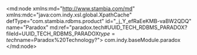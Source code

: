 <?xml version="1.0" encoding="UTF-8"?>
<md:node xmlns:md="http://www.stambia.com/md" xmlns:mdc="java:com.indy.xsl.global.XpathCache" defType="com.stambia.rdbms.product" id="_j_Y_efRaEeKMB-vaBW2QDQ" name="Paradox" md:ref="paradox.tech#UUID_TECH_RDBMS_PARADOX?fileId=UUID_TECH_RDBMS_PARADOX$type=tech$name=Paradox%20Technology?">
  <attribute defType="com.stambia.rdbms.product.schemaType" id="_j_Y_evRaEeKMB-vaBW2QDQ" value="no"/>
  <attribute defType="com.stambia.rdbms.product.objectDelimiterMask" id="_j_Y_e_RaEeKMB-vaBW2QDQ" value="&quot;[OBJECT]&quot;"/>
  <attribute defType="com.stambia.rdbms.product.join.innerjoinmode" id="_j_Y_fPRaEeKMB-vaBW2QDQ" ref="../rdbms.tech#rdbms.join.mode.explicit?fileId=UUID_TECH_RDBMS$type=tech$name=EXPLICIT?"/>
  <attribute defType="com.stambia.rdbms.product.join.outerjoinmode" id="_j_Y_ffRaEeKMB-vaBW2QDQ" ref="../rdbms.tech#rdbms.join.mode.explicit?fileId=UUID_TECH_RDBMS$type=tech$name=EXPLICIT?"/>
  <attribute defType="com.stambia.rdbms.product.join.cross" id="_j_Y_fvRaEeKMB-vaBW2QDQ" value="cross join"/>
  <attribute defType="com.stambia.rdbms.product.join.left" id="_j_Y_f_RaEeKMB-vaBW2QDQ" value="left outer join"/>
  <attribute defType="com.stambia.rdbms.product.join.inner" id="_j_Y_gPRaEeKMB-vaBW2QDQ" value="inner join"/>
  <attribute defType="com.stambia.rdbms.product.nullWord" id="_j_Y_gfRaEeKMB-vaBW2QDQ" value=""/>
  <attribute defType="com.stambia.rdbms.product.function.date" id="_j_Y_gvRaEeKMB-vaBW2QDQ" value="NOW()"/>
  <attribute defType="com.stambia.rdbms.product.code" id="_j_Y_g_RaEeKMB-vaBW2QDQ" value="PARADOX"/>
  <attribute defType="com.stambia.rdbms.product.notNullWord" id="_j_Y_hPRaEeKMB-vaBW2QDQ" value="NOT NULL"/>
  <attribute defType="com.stambia.rdbms.product.join.right" id="_j_Y_hfRaEeKMB-vaBW2QDQ" value="right outer join"/>
  <attribute defType="com.stambia.rdbms.product.explicitJoinInBracket" id="_j_Y_hvRaEeKMB-vaBW2QDQ" value="false"/>
  <attribute defType="com.stambia.rdbms.product.baseModule" id="_dNJK4P8MEemYv5mt_sT8BQ">
    <values>com.indy.baseModule.paradox</values>
  </attribute>
  <node defType="com.stambia.rdbms.datatype" id="_j_Y_h_RaEeKMB-vaBW2QDQ" name="BIGINT">
    <attribute defType="com.stambia.rdbms.datatype.creationMask" id="_j_Y_iPRaEeKMB-vaBW2QDQ" value="BIGINT"/>
    <attribute defType="com.stambia.rdbms.datatype.superType" id="_j_Y_ifRaEeKMB-vaBW2QDQ" value="BIGINT"/>
    <attribute defType="com.stambia.rdbms.datatype.default" id="_j_Y_ivRaEeKMB-vaBW2QDQ" value="true"/>
  </node>
  <node defType="com.stambia.rdbms.datatype" id="_j_Y_k_RaEeKMB-vaBW2QDQ" name="CHAR">
    <attribute defType="com.stambia.rdbms.datatype.creationMask" id="_j_Y_lPRaEeKMB-vaBW2QDQ" value="{md:ifEmptyDataType('CHAR',tech:size())}"/>
    <attribute defType="com.stambia.rdbms.datatype.superType" id="_j_Y_lfRaEeKMB-vaBW2QDQ" value="CHAR"/>
    <attribute defType="com.stambia.rdbms.datatype.default" id="_j_Y_lvRaEeKMB-vaBW2QDQ" value="true"/>
    <attribute defType="com.stambia.rdbms.datatype.simpleMask" id="_j_Y_l_RaEeKMB-vaBW2QDQ" value="CHAR([size])"/>
  </node>
  <node defType="com.stambia.rdbms.datatype" id="_j_Y_mPRaEeKMB-vaBW2QDQ" name="DATE">
    <attribute defType="com.stambia.rdbms.datatype.creationMask" id="_j_Y_mfRaEeKMB-vaBW2QDQ" value="DATE"/>
    <attribute defType="com.stambia.rdbms.datatype.superType" id="_j_Y_mvRaEeKMB-vaBW2QDQ" value="DATE"/>
    <attribute defType="com.stambia.rdbms.datatype.default" id="_j_Y_m_RaEeKMB-vaBW2QDQ" value="true"/>
  </node>
  <node defType="com.stambia.rdbms.datatype" id="_j_Y_nPRaEeKMB-vaBW2QDQ" name="DECIMAL">
    <attribute defType="com.stambia.rdbms.datatype.creationMask" id="_j_Y_nfRaEeKMB-vaBW2QDQ" value="{md:ifEmptyDataType('DECIMAL',tech:size(),tech:precision())}"/>
    <attribute defType="com.stambia.rdbms.datatype.superType" id="_j_Y_nvRaEeKMB-vaBW2QDQ" value="DECIMAL"/>
    <attribute defType="com.stambia.rdbms.datatype.default" id="_j_Y_n_RaEeKMB-vaBW2QDQ" value="true"/>
    <attribute defType="com.stambia.rdbms.datatype.simpleMask" id="_j_Y_oPRaEeKMB-vaBW2QDQ" value="DECIMAL([size],[precision])"/>
  </node>
  <node defType="com.stambia.rdbms.datatype" id="_j_Y_ofRaEeKMB-vaBW2QDQ" name="DOUBLE">
    <attribute defType="com.stambia.rdbms.datatype.creationMask" id="_j_Y_ovRaEeKMB-vaBW2QDQ" value="DOUBLE"/>
    <attribute defType="com.stambia.rdbms.datatype.superType" id="_j_Y_o_RaEeKMB-vaBW2QDQ" value="DOUBLE"/>
    <attribute defType="com.stambia.rdbms.datatype.default" id="_j_Y_pPRaEeKMB-vaBW2QDQ" value="true"/>
  </node>
  <node defType="com.stambia.rdbms.datatype" id="_j_Y_pfRaEeKMB-vaBW2QDQ" name="FLOAT">
    <attribute defType="com.stambia.rdbms.datatype.creationMask" id="_j_Y_pvRaEeKMB-vaBW2QDQ" value="FLOAT"/>
    <attribute defType="com.stambia.rdbms.datatype.superType" id="_j_Y_p_RaEeKMB-vaBW2QDQ" value="FLOAT"/>
    <attribute defType="com.stambia.rdbms.datatype.default" id="_j_Y_qPRaEeKMB-vaBW2QDQ" value="true"/>
  </node>
  <node defType="com.stambia.rdbms.datatype" id="_j_Y_qfRaEeKMB-vaBW2QDQ" name="INTEGER">
    <attribute defType="com.stambia.rdbms.datatype.creationMask" id="_j_Y_qvRaEeKMB-vaBW2QDQ" value="INTEGER"/>
    <attribute defType="com.stambia.rdbms.datatype.superType" id="_j_Y_q_RaEeKMB-vaBW2QDQ" value="INTEGER"/>
    <attribute defType="com.stambia.rdbms.datatype.default" id="_j_Y_rPRaEeKMB-vaBW2QDQ" value="true"/>
  </node>
  <node defType="com.stambia.rdbms.datatype" id="_j_Y_rfRaEeKMB-vaBW2QDQ" name="LONGVARBINARY">
    <attribute defType="com.stambia.rdbms.datatype.creationMask" id="_j_Y_rvRaEeKMB-vaBW2QDQ" value="LONGVARBINARY"/>
    <attribute defType="com.stambia.rdbms.datatype.superType" id="_j_Y_r_RaEeKMB-vaBW2QDQ" value="BINARY"/>
    <attribute defType="com.stambia.rdbms.datatype.default" id="_j_Y_sPRaEeKMB-vaBW2QDQ" value="false"/>
  </node>
  <node defType="com.stambia.rdbms.datatype" id="_j_Y_sfRaEeKMB-vaBW2QDQ" name="LONGVARCHAR">
    <attribute defType="com.stambia.rdbms.datatype.creationMask" id="_j_Y_svRaEeKMB-vaBW2QDQ" value="{md:ifEmptyDataType('LONGVARCHAR',tech:size())}"/>
    <attribute defType="com.stambia.rdbms.datatype.superType" id="_j_Y_s_RaEeKMB-vaBW2QDQ" value="LONGVARCHAR"/>
    <attribute defType="com.stambia.rdbms.datatype.default" id="_j_Y_tPRaEeKMB-vaBW2QDQ" value="true"/>
    <attribute defType="com.stambia.rdbms.datatype.simpleMask" id="_j_Y_tfRaEeKMB-vaBW2QDQ" value="LONGVARCHAR([size])"/>
  </node>
  <node defType="com.stambia.rdbms.datatype" id="_j_Y_tvRaEeKMB-vaBW2QDQ" name="NUMERIC">
    <attribute defType="com.stambia.rdbms.datatype.creationMask" id="_j_Y_t_RaEeKMB-vaBW2QDQ" value="{md:ifEmptyDataType('NUMERIC',tech:size(),tech:precision())}"/>
    <attribute defType="com.stambia.rdbms.datatype.superType" id="_j_Y_uPRaEeKMB-vaBW2QDQ" value="NUMERIC"/>
    <attribute defType="com.stambia.rdbms.datatype.default" id="_j_Y_ufRaEeKMB-vaBW2QDQ" value="true"/>
    <attribute defType="com.stambia.rdbms.datatype.simpleMask" id="_j_Y_uvRaEeKMB-vaBW2QDQ" value="NUMERIC([size],[precision])"/>
  </node>
  <node defType="com.stambia.rdbms.datatype" id="_j_Y_v_RaEeKMB-vaBW2QDQ" name="REAL">
    <attribute defType="com.stambia.rdbms.datatype.creationMask" id="_j_Y_wPRaEeKMB-vaBW2QDQ" value="REAL"/>
    <attribute defType="com.stambia.rdbms.datatype.superType" id="_j_Y_wfRaEeKMB-vaBW2QDQ" value="DOUBLE"/>
    <attribute defType="com.stambia.rdbms.datatype.default" id="_j_Y_wvRaEeKMB-vaBW2QDQ" value="false"/>
  </node>
  <node defType="com.stambia.rdbms.datatype" id="_j_Y_w_RaEeKMB-vaBW2QDQ" name="SMALLINT">
    <attribute defType="com.stambia.rdbms.datatype.creationMask" id="_j_Y_xPRaEeKMB-vaBW2QDQ" value="SMALLINT"/>
    <attribute defType="com.stambia.rdbms.datatype.superType" id="_j_Y_xfRaEeKMB-vaBW2QDQ" value="SMALLINT"/>
    <attribute defType="com.stambia.rdbms.datatype.default" id="_j_Y_xvRaEeKMB-vaBW2QDQ" value="true"/>
  </node>
  <node defType="com.stambia.rdbms.datatype" id="_j_Y_x_RaEeKMB-vaBW2QDQ" name="TIME">
    <attribute defType="com.stambia.rdbms.datatype.creationMask" id="_j_Y_yPRaEeKMB-vaBW2QDQ" value="TIME"/>
    <attribute defType="com.stambia.rdbms.datatype.superType" id="_j_Y_yfRaEeKMB-vaBW2QDQ" value="TIME"/>
    <attribute defType="com.stambia.rdbms.datatype.default" id="_j_Y_yvRaEeKMB-vaBW2QDQ" value="true"/>
  </node>
  <node defType="com.stambia.rdbms.datatype" id="_j_Y_y_RaEeKMB-vaBW2QDQ" name="TIMESTAMP">
    <attribute defType="com.stambia.rdbms.datatype.creationMask" id="_j_Y_zPRaEeKMB-vaBW2QDQ" value="TIMESTAMP"/>
    <attribute defType="com.stambia.rdbms.datatype.superType" id="_j_Y_zfRaEeKMB-vaBW2QDQ" value="TIMESTAMP"/>
    <attribute defType="com.stambia.rdbms.datatype.default" id="_j_Y_zvRaEeKMB-vaBW2QDQ" value="true"/>
  </node>
  <node defType="com.stambia.rdbms.datatype" id="_j_Y_z_RaEeKMB-vaBW2QDQ" name="TINYINT">
    <attribute defType="com.stambia.rdbms.datatype.creationMask" id="_j_Y_0PRaEeKMB-vaBW2QDQ" value="TINYINT"/>
    <attribute defType="com.stambia.rdbms.datatype.superType" id="_j_Y_0fRaEeKMB-vaBW2QDQ" value="TINYINT"/>
    <attribute defType="com.stambia.rdbms.datatype.default" id="_j_Y_0vRaEeKMB-vaBW2QDQ" value="true"/>
  </node>
  <node defType="com.stambia.rdbms.datatype" id="_j_Y_0_RaEeKMB-vaBW2QDQ" name="VARBINARY">
    <attribute defType="com.stambia.rdbms.datatype.creationMask" id="_j_Y_1PRaEeKMB-vaBW2QDQ" value="VARBINARY"/>
    <attribute defType="com.stambia.rdbms.datatype.superType" id="_j_Y_1fRaEeKMB-vaBW2QDQ" value="BINARY"/>
    <attribute defType="com.stambia.rdbms.datatype.default" id="_j_Y_1vRaEeKMB-vaBW2QDQ" value="false"/>
  </node>
  <node defType="com.stambia.rdbms.datatype" id="_j_Y_1_RaEeKMB-vaBW2QDQ" name="VARCHAR">
    <attribute defType="com.stambia.rdbms.datatype.creationMask" id="_j_Y_2PRaEeKMB-vaBW2QDQ" value="{md:ifEmptyDataType('VARCHAR',tech:size())}"/>
    <attribute defType="com.stambia.rdbms.datatype.superType" id="_j_Y_2fRaEeKMB-vaBW2QDQ" value="VARCHAR"/>
    <attribute defType="com.stambia.rdbms.datatype.default" id="_j_Y_2vRaEeKMB-vaBW2QDQ" value="true"/>
    <attribute defType="com.stambia.rdbms.datatype.writingMask" id="_j_Y_2_RaEeKMB-vaBW2QDQ" value=""/>
    <attribute defType="com.stambia.rdbms.datatype.simpleMask" id="_j_Y_3PRaEeKMB-vaBW2QDQ" value="VARCHAR([size])"/>
  </node>
  <node defType="com.stambia.rdbms.datatype" id="_j_Y_3fRaEeKMB-vaBW2QDQ" name="BOOLEAN">
    <attribute defType="com.stambia.rdbms.datatype.creationMask" id="_j_Y_3vRaEeKMB-vaBW2QDQ" value="BOOLEAN"/>
    <attribute defType="com.stambia.rdbms.datatype.superType" id="_j_Y_3_RaEeKMB-vaBW2QDQ" value="BOOLEAN"/>
    <attribute defType="com.stambia.rdbms.datatype.default" id="_j_Y_4PRaEeKMB-vaBW2QDQ" value="true"/>
  </node>
  <node defType="com.stambia.rdbms.datatype" id="_j_Y_5_RaEeKMB-vaBW2QDQ" name="CHARACTER">
    <attribute defType="com.stambia.rdbms.datatype.superType" id="_j_Y_6PRaEeKMB-vaBW2QDQ" value="CHAR"/>
    <attribute defType="com.stambia.rdbms.datatype.default" id="_j_Y_6fRaEeKMB-vaBW2QDQ" value="false"/>
    <attribute defType="com.stambia.rdbms.datatype.creationMask" id="_j_Y_6vRaEeKMB-vaBW2QDQ" value="{md:ifEmptyDataType('CHAR',tech:size())}"/>
    <attribute defType="com.stambia.rdbms.datatype.simpleMask" id="_j_Y_6_RaEeKMB-vaBW2QDQ" value="CHAR([size])"/>
  </node>
  <node defType="com.stambia.rdbms.datatype" id="_j_Y_9vRaEeKMB-vaBW2QDQ" name="CLOB">
    <attribute defType="com.stambia.rdbms.datatype.creationMask" id="_j_Y_9_RaEeKMB-vaBW2QDQ" value="CLOB"/>
    <attribute defType="com.stambia.rdbms.datatype.superType" id="_j_Y_-PRaEeKMB-vaBW2QDQ" value="CLOB"/>
    <attribute defType="com.stambia.rdbms.datatype.default" id="_j_Y_-fRaEeKMB-vaBW2QDQ" value="true"/>
  </node>
  <node defType="com.stambia.jdbc.driver" id="_j_ZAHPRaEeKMB-vaBW2QDQ" name="Paradox">
    <attribute defType="com.stambia.jdbc.driver.default" id="_j_ZAHfRaEeKMB-vaBW2QDQ" value="true"/>
    <attribute defType="com.stambia.jdbc.driver.class" id="_j_ZAHvRaEeKMB-vaBW2QDQ" value="com.hxtt.sql.paradox.ParadoxDriver"/>
    <attribute defType="com.stambia.jdbc.driver.url" id="_j_ZAH_RaEeKMB-vaBW2QDQ" value="jdbc:Paradox:///demodata"/>
  </node>
</md:node>